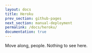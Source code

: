 ```yaml
---
layout: docs
title: Heroku
prev_section: github-pages
next_section: manual-deployment
permalink: /docs/heroku/
documentation: true
---
```


Move along, people. Nothing to see here.
